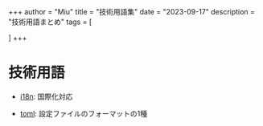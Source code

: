 +++
author = "Miu"
title = "技術用語集"
date = "2023-09-17"
description = "技術用語まとめ"
tags = [
    
]
+++

# 技術用語

- [i18n](https://developer.mozilla.org/ja/docs/Glossary/I18N): 国際化対応
<!-- - [タイムゾーン]() -->
- [toml](https://www.pan0rama-blog.com/post/what-is-toml-file/): 設定ファイルのフォーマットの1種